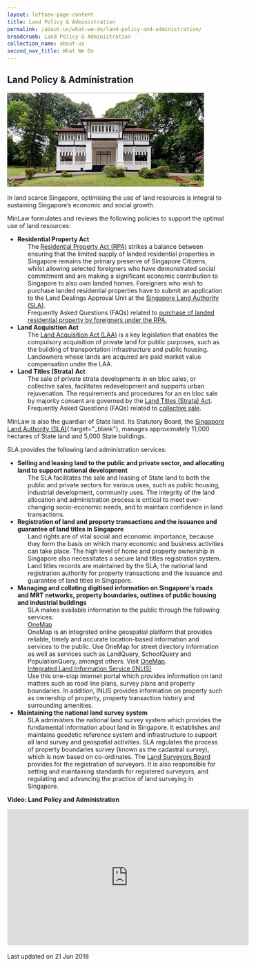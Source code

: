 ```yaml
---
layout: leftnav-page-content
title: Land Policy & Administration
permalink: /about-us/what-we-do/land-policy-and-administration/
breadcrumb: Land Policy & Administration
collection_name: about-us
second_nav_title: What We Do
---
```


<style> 
 .image {width: 600px;} 
 .image img {max-width: 100%;}
 ul li .no-style {list-style-type: none;}
</style>
Land Policy & Administration
---

<div class="image"><img src="/images/BlackWhite-bungalow.jpg/"></div>

In land scarce Singapore, optimising the use of land resources is integral to sustaining Singapore’s economic and social growth.  

MinLaw formulates and reviews the following policies to support the optimal use of land resources:

<ul>
  <li>
    <b>Residential Property Act</b>
    <ul class="no-style">
      <li>The <a href="https://sso.agc.gov.sg/Act/RPA1976" target="_blank">Residential Property Act (RPA)</a> strikes a balance between ensuring that the limited supply of landed residential properties in Singapore remains the primary preserve of Singapore Citizens, whilst allowing selected foreigners who have demonstrated social commitment and are making a significant economic contribution to Singapore to also own landed homes. Foreigners who wish to purchase landed residential properties have to submit an application to the Land Dealings Approval Unit at the <a href="https://www.sla.gov.sg/Home.aspx" target="_blank">Singapore Land Authority (SLA)</a>.</li>
      <li>Frequently Asked Questions (FAQs) related to <a href="http://www.ifaq.gov.sg/SLA/apps/fcd_faqmain.aspx" target="_blank">purchase of landed residential property by foreigners under the RPA.</a></li>
    </ul>
  </li>
  <li>
    <b>Land Acquisition Act</b>
    <ul class="no-style">
      <li>The <a href="https://sso.agc.gov.sg/Act/LAA1966?TransactionDate=19920325235959" target="_blank">Land Acquisition Act (LAA)</a> is a key legislation that enables the compulsory acquisition of private land for public purposes, such as the building of transportation infrastructure and public housing. Landowners whose lands are acquired are paid market value compensation under the LAA.  </li>
    </ul>
  </li>
  <li>
    <b>Land Titles (Strata) Act</b>
    <ul class="no-style">
      <li>The sale of private strata developments in en bloc sales, or collective sales, facilitates redevelopment and supports urban rejuvenation.  The requirements and procedures for an en bloc sale by majority consent are governed by the <a href="https://sso.agc.gov.sg/Act/LTSA1967" target="_blank">Land Titles (Strata) Act</a>.</li>
      <li>Frequently Asked Questions (FAQs) related to <a href="https://www.gov.sg/" target="_blank">collective sale</a>.</li>
    </ul>
  </li>
</ul>

MinLaw is also the guardian of State land.  Its Statutory Board, the [Singapore Land Authority (SLA)](https://www.sla.gov.sg/Home.aspx){:target="_blank"}, manages approximately 11,000 hectares of State land and 5,000 State buildings.

SLA provides the following land administration services:

<ul>
  <li>
    <b>Selling and leasing land to the public and private sector, and allocating land to support national development</b>
    <ul class="no-style">
      <li>The SLA facilitates the sale and leasing of State land to both the public and private sectors for various uses, such as public housing, industrial development, community uses.  The integrity of the land allocation and administration process is critical to meet ever-changing socio-economic needs, and to maintain confidence in land transactions. </li>
    </ul>
  </li>
  <li>
    <b>Registration of land and property transactions and the issuance and guarantee of land titles in Singapore</b>
    <ul class="no-style">
      <li>Land rights are of vital social and economic importance, because they form the basis on which many economic and business activities can take place.  The high level of home and property ownership in Singapore also necessitates a secure land titles registration system. Land titles records are maintained by the SLA, the national land registration authority for property transactions and the issuance and guarantee of land titles in Singapore.</li>
    </ul>
  </li>
  <li>
    <b>Managing and collating digitised information on Singapore's roads and MRT networks, property boundaries, outlines of public housing and industrial buildings</b>
    <ul class="no-style">
      <li>SLA makes available information to the public through the following services:</li>
      <li>
       <a href="https://www.onemap.sg/main/v2/"><u>OneMap</u></a><br>
OneMap is an integrated online geospatial platform that provides reliable, timely and accurate location-based information and services to the public. Use OneMap for street directory information as well as services such as LandQuery, SchoolQuery and PopulationQuery, amongst others. Visit <a href="https://www.onemap.sg/main/v2/">OneMap</a>.</li>
      <li>
       <a href="https://www1.sla.gov.sg/"><u>Integrated Land Information Service (INLIS)</u></a><br>
Use this one-stop internet portal which provides information on land matters such as road line plans, survey plans and property boundaries. In addition, INLIS provides information on property such as ownership of property, property transaction history and surrounding amenities.</li>
    </ul>
  </li>
  <li>
    <b>Maintaining the national land survey system</b>
    <ul class="no-style">
      <li>SLA administers the national land survey system which provides the fundamental information about land in Singapore. It establishes and maintains geodetic reference system and infrastructure to support all land survey and geospatial activities. SLA regulates the process of property boundaries survey (known as the cadastral survey), which is now based on co-ordinates. The <a href="https://www.mlaw.gov.sg/content/lsb/en.html">Land Surveyors Board</a> provides for the registration of surveyors. It is also responsible for setting and maintaining standards for registered surveyors, and regulating and advancing the practice of land surveying in Singapore.</li>
    </ul>
  </li>
</ul>

**Video: Land Policy and Administration**

<div class="bp-youtube">
 <iframe width="560" height="315" src="https://www.youtube.com/embed/9ZRDzcYvCuo?rel=0" frameborder="0" allow="accelerometer; autoplay; encrypted-media; gyroscope; picture-in-picture" allowfullscreen></iframe>
</div>

<p class="right-side-updated">Last updated on 21 Jun 2018</p>
